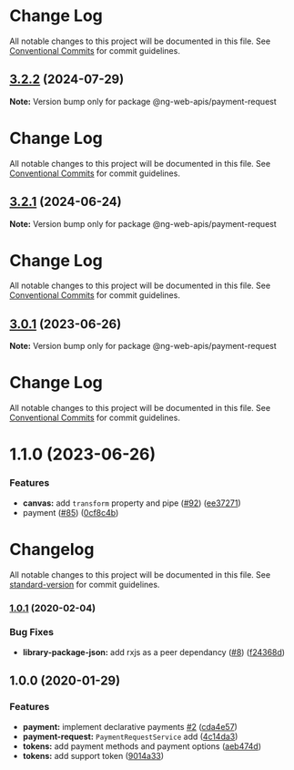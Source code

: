# Change Log

All notable changes to this project will be documented in this file. See
[Conventional Commits](https://conventionalcommits.org) for commit guidelines.

## [3.2.2](https://github.com/tinkoff/ng-web-apis/compare/@ng-web-apis/payment-request@3.2.1...@ng-web-apis/payment-request@3.2.2) (2024-07-29)

**Note:** Version bump only for package @ng-web-apis/payment-request

# Change Log

All notable changes to this project will be documented in this file. See
[Conventional Commits](https://conventionalcommits.org) for commit guidelines.

## [3.2.1](https://github.com/tinkoff/ng-web-apis/compare/@ng-web-apis/payment-request@3.0.1...@ng-web-apis/payment-request@3.2.1) (2024-06-24)

**Note:** Version bump only for package @ng-web-apis/payment-request

# Change Log

All notable changes to this project will be documented in this file. See
[Conventional Commits](https://conventionalcommits.org) for commit guidelines.

## [3.0.1](https://github.com/tinkoff/ng-web-apis/compare/@ng-web-apis/payment-request@3.0.0...@ng-web-apis/payment-request@3.0.1) (2023-06-26)

**Note:** Version bump only for package @ng-web-apis/payment-request

# Change Log

All notable changes to this project will be documented in this file. See
[Conventional Commits](https://conventionalcommits.org) for commit guidelines.

# 1.1.0 (2023-06-26)

### Features

- **canvas:** add `transform` property and pipe ([#92](https://github.com/tinkoff/ng-web-apis/issues/92))
  ([ee37271](https://github.com/tinkoff/ng-web-apis/commit/ee372716bbc5dd0734b474d12102fec1d5ec3321))
- payment ([#85](https://github.com/tinkoff/ng-web-apis/issues/85))
  ([0cf8c4b](https://github.com/tinkoff/ng-web-apis/commit/0cf8c4b8b9890013afd1de301d5bd5cd60d5ec18))

# Changelog

All notable changes to this project will be documented in this file. See
[standard-version](https://github.com/conventional-changelog/standard-version) for commit guidelines.

### [1.0.1](https://github.com/ng-web-apis/payment-request/compare/v1.0.0...v1.0.1) (2020-02-04)

### Bug Fixes

- **library-package-json:** add rxjs as a peer dependancy
  ([#8](https://github.com/ng-web-apis/payment-request/issues/8))
  ([f24368d](https://github.com/ng-web-apis/payment-request/commit/f24368d))

## 1.0.0 (2020-01-29)

### Features

- **payment:** implement declarative payments [#2](https://github.com/ng-web-apis/payment-request/issues/2)
  ([cda4e57](https://github.com/ng-web-apis/payment-request/commit/cda4e57))
- **payment-request:** `PaymentRequestService` add
  ([4c14da3](https://github.com/ng-web-apis/payment-request/commit/4c14da3))
- **tokens:** add payment methods and payment options
  ([aeb474d](https://github.com/ng-web-apis/payment-request/commit/aeb474d))
- **tokens:** add support token ([9014a33](https://github.com/ng-web-apis/payment-request/commit/9014a33))
